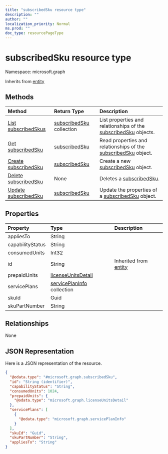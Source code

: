 ```yaml
---
title: "subscribedSku resource type"
description: ""
author: ""
localization_priority: Normal
ms.prod: ""
doc_type: resourcePageType
---
```


# subscribedSku resource type


Namespace: microsoft.graph




Inherits from [entity](../resources/entity.md)

## Methods
|Method|Return Type|Description|
|:---|:---|:---|
|[List subscribedSkus](../api/subscribedsku-list.md)|[subscribedSku](../resources/subscribedsku.md) collection|List properties and relationships of the [subscribedSku](../resources/subscribedsku.md) objects.|
|[Get subscribedSku](../api/subscribedsku-get.md)|[subscribedSku](../resources/subscribedsku.md)|Read properties and relationships of the [subscribedSku](../resources/subscribedsku.md) object.|
|[Create subscribedSku](../api/subscribedsku-post-subscribedskus.md)|[subscribedSku](../resources/subscribedsku.md)|Create a new [subscribedSku](../resources/subscribedsku.md) object.|
|[Delete subscribedSku](../api/subscribedsku-delete.md)|None|Deletes a [subscribedSku](../resources/subscribedsku.md).|
|[Update subscribedSku](../api/subscribedsku-update.md)|[subscribedSku](../resources/subscribedsku.md)|Update the properties of a [subscribedSku](../resources/subscribedsku.md) object.|

## Properties
|Property|Type|Description|
|:---|:---|:---|
|appliesTo|String||
|capabilityStatus|String||
|consumedUnits|Int32||
|id|String| Inherited from [entity](../resources/entity.md)|
|prepaidUnits|[licenseUnitsDetail](../resources/licenseunitsdetail.md)||
|servicePlans|[servicePlanInfo](../resources/serviceplaninfo.md) collection||
|skuId|Guid||
|skuPartNumber|String||

## Relationships
None

## JSON Representation
Here is a JSON representation of the resource.
<!-- {
  "blockType": "resource",
  "keyProperty": "id",
  "@odata.type": "microsoft.graph.subscribedSku",
  "baseType": "microsoft.graph.entity",
  "openType": false
}
-->
``` json
{
  "@odata.type": "#microsoft.graph.subscribedSku",
  "id": "String (identifier)",
  "capabilityStatus": "String",
  "consumedUnits": 1024,
  "prepaidUnits": {
    "@odata.type": "microsoft.graph.licenseUnitsDetail"
  },
  "servicePlans": [
    {
      "@odata.type": "microsoft.graph.servicePlanInfo"
    }
  ],
  "skuId": "Guid",
  "skuPartNumber": "String",
  "appliesTo": "String"
}
```

